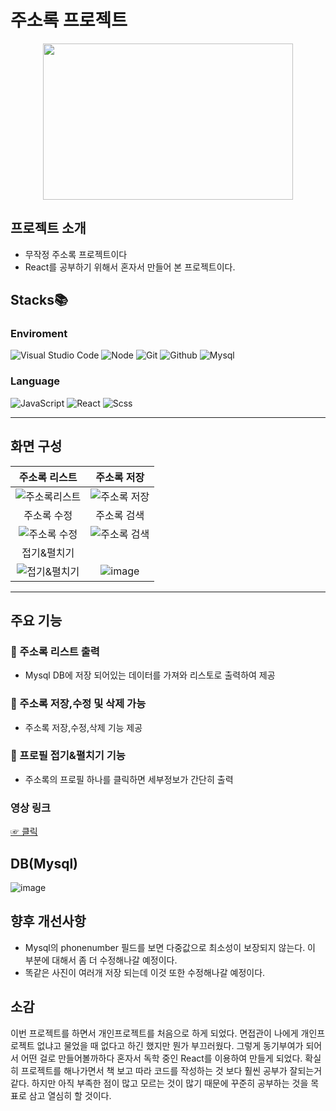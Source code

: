 # 주소록 프로젝트
<p align="center">
  <img src="https://github.com/hiwhwnsgh/AddressWebApplication/assets/78071893/ca4af925-3990-4924-8564-8eed42a39ea0" width=400 height=250/>
</p>

## 프로젝트 소개
- 무작정 주소록 프로젝트이다
- React를 공부하기 위해서 혼자서 만들어 본 프로젝트이다.

## Stacks📚
### Enviroment
![Visual Studio Code](https://img.shields.io/badge/VisualStudioCode-007ACC?style=for-the-badge&logo=visualstudiocode&logoColor=white)
![Node](https://img.shields.io/badge/node.js-339933?style=for-the-badge&logo=Node.js&logoColor=white)
![Git](https://img.shields.io/badge/git-F05032?style=for-the-badge&amp;logo=git&amp;logoColor=white)
![Github](https://img.shields.io/badge/github-181717?style=for-the-badge&logo=github&logoColor=white)
![Mysql](https://img.shields.io/badge/Mysql-4479A1?style=for-the-badge&amp;logo=Mysql&amp;logoColor=white)
### Language
![JavaScript](https://img.shields.io/badge/javascript-F7DF1E?style=for-the-badge&logo=javascript&logoColor=black)
![React](https://img.shields.io/badge/react-61DAFB?style=for-the-badge&logo=react&logoColor=black)
![Scss](https://img.shields.io/badge/sass-CC6699?style=for-the-badge&logo=sass&logoColor=white)
<hr>

## 화면 구성

|주소록 리스트|주소록 저장|
|:---:|:---:|
|![주소록리스트](https://github.com/hiwhwnsgh/AddressWebApplication/assets/78071893/4438df68-aeae-4f62-93f3-8c1632fb6288)|![주소록 저장](https://github.com/hiwhwnsgh/AddressWebApplication/assets/78071893/29a0ebbd-1c19-488f-b6dc-c885b2f7b970)|
|주소록 수정|주소록 검색|
|![주소록 수정](https://github.com/hiwhwnsgh/AddressWebApplication/assets/78071893/04d93e68-90e2-4ec3-8350-26c2f6963a96)|![주소록 검색](https://github.com/hiwhwnsgh/AddressWebApplication/assets/78071893/bbe3c364-0955-4993-8a0a-e7ac8c39deea)|
|접기&펼치기|
|![접기&펼치기](https://github.com/hiwhwnsgh/AddressWebApplication/assets/78071893/34514e5f-b50a-46a5-9d48-7c1cadfc3ac2)|![image](https://github.com/hiwhwnsgh/AddressWebApplication/assets/78071893/227bb094-faee-44bd-b58d-1cc6e7c6e1d3)|


<hr>

## 주요 기능
### 🌟 주소록 리스트 출력
- Mysql DB에 저장 되어있는 데이터를 가져와 리스토로 출력하여 제공
### 🌟 주소록 저장,수정 및 삭제 가능
- 주소록 저장,수정,삭제 기능 제공
### 🌟 프로필 접기&펼치기 기능
- 주소록의 프로필 하나를 클릭하면 세부정보가 간단히 출력
### 영상 링크

<a href="https://hiwhwnsgh.tistory.com/entry/%EB%AC%B4%EC%9E%91%EC%A0%95-%EC%A3%BC%EC%86%8C%EB%A1%9D-%ED%94%84%EB%A1%9C%EC%A0%9D%ED%8A%B8%E5%AE%8C-1" target="_blank">☞ 클릭</a>


## DB(Mysql)
![image](https://github.com/hiwhwnsgh/AddressWebApplication/assets/78071893/6c025f9a-98ca-43b8-8a2e-64c7a3145fc1)

## 향후 개선사항
- Mysql의 phonenumber 필드를 보면 다중값으로 최소성이 보장되지 않는다. 이 부분에 대해서 좀 더 수정해나갈 예정이다.
- 똑같은 사진이 여러개 저장 되는데 이것 또한 수정해나갈 예정이다.

## 소감
이번 프로젝트를 하면서 개인프로젝트를 처음으로 하게 되었다. 면접관이 나에게 개인프로젝트 없냐고 물었을 때 없다고 하긴 했지만 뭔가 부끄러웠다. 그렇게 동기부여가 되어서 어떤 걸로 만들어볼까하다 혼자서 독학 중인 React를 이용하여 만들게 되었다. 확실히 프로젝트를 해나가면서 책 보고 따라 코드를 작성하는 것 보다 훨씬 공부가 잘되는거같다. 하지만 아직 부족한 점이 많고 모르는 것이 많기 때문에 꾸준히 공부하는 것을 목표로 삼고 열심히 할 것이다.





